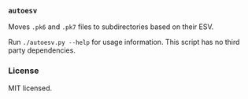 ### `autoesv`

Moves `.pk6` and `.pk7` files to subdirectories based on their ESV.

Run `./autoesv.py --help` for usage information. This script has no third party dependencies.

### License

MIT licensed.
